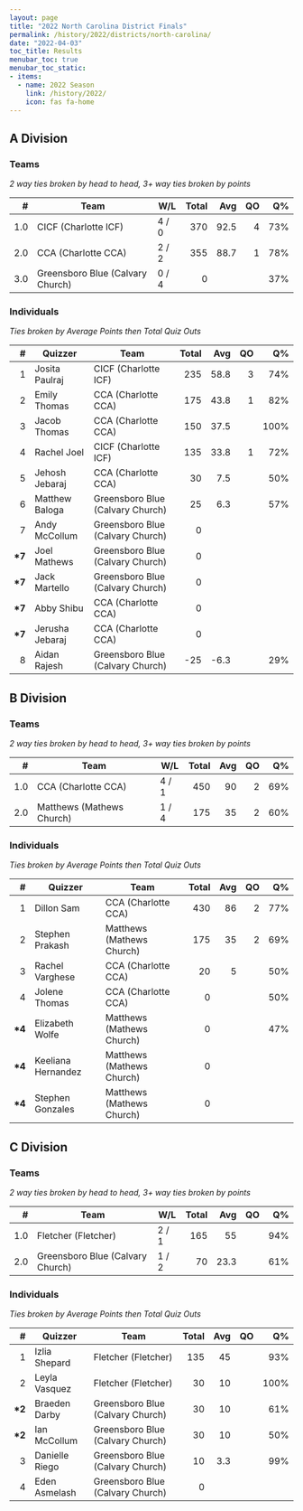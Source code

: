 ```yaml
---
layout: page
title: "2022 North Carolina District Finals"
permalink: /history/2022/districts/north-carolina/
date: "2022-04-03"
toc_title: Results
menubar_toc: true
menubar_toc_static:
- items:
  - name: 2022 Season
    link: /history/2022/
    icon: fas fa-home
---
```


## A Division

### Teams

*2 way ties broken by head to head, 3+ way ties broken by points*

|    # | Team                             | W/L   | Total |  Avg |   QO |   Q% |
| ---: | -------------------------------- | ----- | ----: | ---: | ---: | ---: |
|  1.0 | CICF (Charlotte ICF)             | 4 / 0 |   370 | 92.5 |    4 |  73% |
|  2.0 | CCA (Charlotte CCA)              | 2 / 2 |   355 | 88.7 |    1 |  78% |
|  3.0 | Greensboro Blue (Calvary Church) | 0 / 4 |     0 |      |      |  37% |

### Individuals

*Ties broken by Average Points then Total Quiz Outs*

|       # | Quizzer         | Team                             | Total |  Avg |   QO |   Q% |
| ------: | --------------- | -------------------------------- | ----: | ---: | ---: | ---: |
|       1 | Josita Paulraj  | CICF (Charlotte ICF)             |   235 | 58.8 |    3 |  74% |
|       2 | Emily Thomas    | CCA (Charlotte CCA)              |   175 | 43.8 |    1 |  82% |
|       3 | Jacob Thomas    | CCA (Charlotte CCA)              |   150 | 37.5 |      | 100% |
|       4 | Rachel Joel     | CICF (Charlotte ICF)             |   135 | 33.8 |    1 |  72% |
|       5 | Jehosh Jebaraj  | CCA (Charlotte CCA)              |    30 |  7.5 |      |  50% |
|       6 | Matthew Baloga  | Greensboro Blue (Calvary Church) |    25 |  6.3 |      |  57% |
|       7 | Andy McCollum   | Greensboro Blue (Calvary Church) |     0 |      |      |      |
| **\*7** | Joel Mathews    | Greensboro Blue (Calvary Church) |     0 |      |      |      |
| **\*7** | Jack Martello   | Greensboro Blue (Calvary Church) |     0 |      |      |      |
| **\*7** | Abby Shibu      | CCA (Charlotte CCA)              |     0 |      |      |      |
| **\*7** | Jerusha Jebaraj | CCA (Charlotte CCA)              |     0 |      |      |      |
|       8 | Aidan Rajesh    | Greensboro Blue (Calvary Church) |   -25 | -6.3 |      |  29% |

## B Division

### Teams

*2 way ties broken by head to head, 3+ way ties broken by points*

|    # | Team                      | W/L   | Total |  Avg |   QO |   Q% |
| ---: | ------------------------- | ----- | ----: | ---: | ---: | ---: |
|  1.0 | CCA (Charlotte CCA)       | 4 / 1 |   450 |   90 |    2 |  69% |
|  2.0 | Matthews (Mathews Church) | 1 / 4 |   175 |   35 |    2 |  60% |

### Individuals

*Ties broken by Average Points then Total Quiz Outs*

|       # | Quizzer            | Team                      | Total |  Avg |   QO |   Q% |
| ------: | ------------------ | ------------------------- | ----: | ---: | ---: | ---: |
|       1 | Dillon Sam         | CCA (Charlotte CCA)       |   430 |   86 |    2 |  77% |
|       2 | Stephen Prakash    | Matthews (Mathews Church) |   175 |   35 |    2 |  69% |
|       3 | Rachel Varghese    | CCA (Charlotte CCA)       |    20 |    5 |      |  50% |
|       4 | Jolene Thomas      | CCA (Charlotte CCA)       |     0 |      |      |  50% |
| **\*4** | Elizabeth Wolfe    | Matthews (Mathews Church) |     0 |      |      |  47% |
| **\*4** | Keeliana Hernandez | Matthews (Mathews Church) |     0 |      |      |      |
| **\*4** | Stephen Gonzales   | Matthews (Mathews Church) |     0 |      |      |      |


## C Division

### Teams

*2 way ties broken by head to head, 3+ way ties broken by points*

|    # | Team                             | W/L   | Total |  Avg |   QO |   Q% |
| ---: | -------------------------------- | ----- | ----: | ---: | ---: | ---: |
|  1.0 | Fletcher (Fletcher)              | 2 / 1 |   165 |   55 |      |  94% |
|  2.0 | Greensboro Blue (Calvary Church) | 1 / 2 |    70 | 23.3 |      |  61% |

### Individuals

*Ties broken by Average Points then Total Quiz Outs*

|       # | Quizzer        | Team                             | Total |  Avg |   QO |   Q% |
| ------: | -------------- | -------------------------------- | ----: | ---: | ---: | ---: |
|       1 | Izlia Shepard  | Fletcher (Fletcher)              |   135 |   45 |      |  93% |
|       2 | Leyla Vasquez  | Fletcher (Fletcher)              |    30 |   10 |      | 100% |
| **\*2** | Braeden Darby  | Greensboro Blue (Calvary Church) |    30 |   10 |      |  61% |
| **\*2** | Ian McCollum   | Greensboro Blue (Calvary Church) |    30 |   10 |      |  50% |
|       3 | Danielle Riego | Greensboro Blue (Calvary Church) |    10 |  3.3 |      |  99% |
|       4 | Eden Asmelash  | Greensboro Blue (Calvary Church) |     0 |      |      |      |

